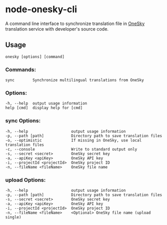 # node-onesky-cli

A command line interface to synchronize translation file in [OneSky](http://www.oneskyapp.com/) translation service with developer's source code.

## Usage
 `onesky [options] [command]`


  ### Commands:
    sync        Synchronize multilingual translations from OneSky

  ### Options:

    -h, --help  output usage information
    help [cmd]  display help for [cmd]

  ### sync Options:

    -h, --help                   output usage information
    -p, --path [path]            Directory path to save translation files
    -o, --optimistic             If missing in OneSky, use local translation files
    -c, --console                Write to standard output only
    -s, --secret <secret>        OneSky secret key
    -a, --apiKey <apiKey>        OneSky API key
    -i, --projectId <projectId>  OneSky project ID
    -n, --fileName <fileName>    OneSky file name
    
  ### upload Options:

    -h, --help                   output usage information
    -p, --path [path]            Directory path to save translation files
    -s, --secret <secret>        OneSky secret key
    -a, --apiKey <apiKey>        OneSky API key
    -i, --projectId <projectId>  OneSky project ID
    -n, --fileName <fileName>    <Optional> OneSky file name (upload single)
